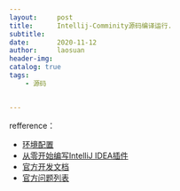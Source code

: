 ```yaml
---
layout:     post
title:      Intellij-Comminity源码编译运行.
subtitle:   
date:       2020-11-12
author:     laosuan
header-img: 
catalog: true
tags:
    - 源码


---
```






refference：

- [环境配置](https://www.cnblogs.com/demojie/p/11743565.html)
- [从零开始编写IntelliJ IDEA插件](https://juejin.im/post/6844904058625474573)
- [官方开发文档](https://jetbrains.org/intellij/sdk/docs/intro/welcome.html)
- [官方问题列表](https://youtrack.jetbrains.com/issues)


